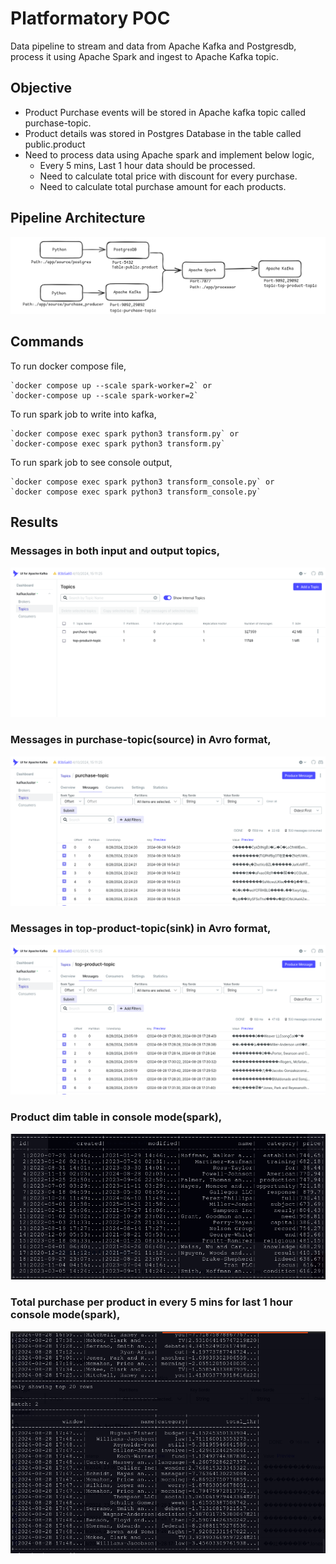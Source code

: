 # Platformatory POC

Data pipeline to stream and data from Apache Kafka and Postgresdb, process it using Apache Spark and ingest to Apache Kafka topic.

## Objective

- Product Purchase events will be stored in Apache kafka topic called purchase-topic.
- Product details was stored in Postgres Database in the table called public.product
- Need to process data using Apache spark and implement below logic,
    - Every 5 mins, Last 1 hour data should be processed.
    - Need to calculate total price with discount for every purchase.
    - Need to calculate total purchase amount for each products.

## Pipeline Architecture

![alt text](https://github.com/Vignesh2308m/platformatory_poc/blob/main/imgs/pipeline.png?raw=True)

## Commands

To run docker compose file,

    `docker compose up --scale spark-worker=2` or
    `docker-compose up --scale spark-worker=2`

To run spark job to write into kafka,

    `docker compose exec spark python3 transform.py` or
    `docker-compose exec spark python3 transform.py` 

To run spark job to see console output,

    `docker compose exec spark python3 transform_console.py` or
    `docker compose exec spark python3 transform_console.py` 

## Results
### Messages in both input and output topics,

![alt text](https://github.com/Vignesh2308m/platformatory_poc/blob/main/imgs/kafka-topic-both.png?raw=True)

### Messages in purchase-topic(source) in Avro format,

![alt text](https://github.com/Vignesh2308m/platformatory_poc/blob/main/imgs/kafka-topic-in.png?raw=True)

### Messages in top-product-topic(sink) in Avro format,

![alt text](https://github.com/Vignesh2308m/platformatory_poc/blob/main/imgs/kafka-topic-out.png?raw=True)

### Product dim table in console mode(spark),
![alt text](https://github.com/Vignesh2308m/platformatory_poc/blob/main/imgs/product_tbl.png?raw=True)

### Total purchase per product in every 5 mins for last 1 hour console mode(spark),
![alt text](https://github.com/Vignesh2308m/platformatory_poc/blob/main/imgs/out.png?raw=True)
